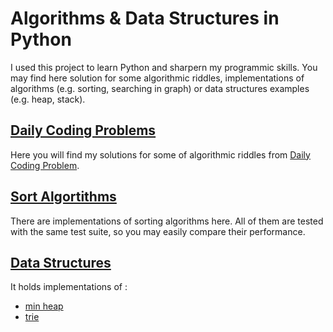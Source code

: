 # Algorithms & Data Structures in Python
I used this project to learn Python and sharpern my programmic skills. You may find here solution for some algorithmic riddles, 
implementations of algorithms (e.g. sorting, searching in graph) or data structures examples (e.g. heap, stack).

## [Daily Coding Problems](problems/)
Here you will find my solutions for some of algorithmic riddles from [Daily Coding Problem](https://www.dailycodingproblem.com/).

## [Sort Algortithms](sort/)
There are implementations of sorting algorithms here. All of them are tested with the same test suite, so you may easily compare their performance.

## [Data Structures](data-structures/)
It holds implementations of :
* [min heap](data-structures/heap)
* [trie](data-structures/trie)
